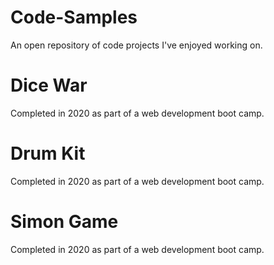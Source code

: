 # Code-Samples
An open repository of code projects I've enjoyed working on.

# Dice War
Completed in 2020 as part of a web development boot camp.

# Drum Kit
Completed in 2020 as part of a web development boot camp.

# Simon Game
Completed in 2020 as part of a web development boot camp.
